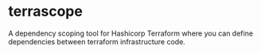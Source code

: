# terrascope
A dependency scoping tool for Hashicorp Terraform where you can define dependencies between terraform infrastructure code.
